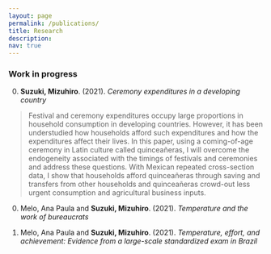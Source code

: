 ```yaml
---
layout: page
permalink: /publications/
title: Research
description: 
nav: true
---
```


### Work in progress ###

0.  **Suzuki, Mizuhiro**. (2021). *Ceremony expenditures in a developing country*
> Festival and ceremony expenditures occupy large proportions in household consumption in developing countries.
> However, it has been understudied how households afford such expenditures and how the expenditures affect their lives.
> In this paper, using a coming-of-age ceremony in Latin culture called quinceañeras, I will overcome the endogeneity associated with the timings of festivals and ceremonies and address these questions.
> With Mexican repeated cross-section data, I show that households afford quinceañeras through saving and transfers from other households and quinceañeras crowd-out less urgent consumption and agricultural business inputs.

0.  Melo, Ana Paula and **Suzuki, Mizuhiro**. (2021). *Temperature and the work of bureaucrats*

0.  Melo, Ana Paula and **Suzuki, Mizuhiro**. (2021). *Temperature, effort, and achievement: Evidence from a large-scale standardized exam in Brazil*


